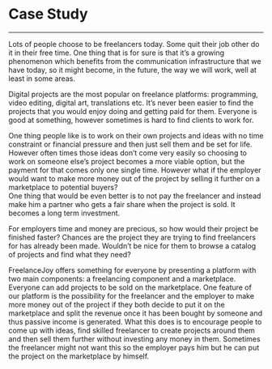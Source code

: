 # Case Study
---
Lots of people choose to be freelancers today. Some quit their job other do it in their free time. One thing that is for
sure is that it’s a growing phenomenon which benefits from the communication infrastructure that we have today, so it might
become, in the future, the way we will work, well at least in some areas. 

Digital projects are the most popular on freelance platforms: programming, video editing, digital art, translations etc.
It’s never been easier to find the projects that you would enjoy doing and getting paid for them. Everyone is good at 
something, however sometimes is hard to find clients to work for.


One thing people like is to work on their own projects and ideas with no time constraint or financial pressure and then
just sell them and be set for life. However often times those ideas don’t come very easily so choosing to work on someone
else’s project becomes a more viable option, but the payment for that comes only one single time. However what if the
employer would want to make more money out of the project by selling it further on a marketplace to potential buyers?  
One thing that would be even better is to not pay the freelancer and instead make him a partner who gets a fair share when
the project is sold. It becomes a long term investment.


For employers time and money are precious, so how would their project be finished faster? Chances are the project they are 
trying to find freelancers for has already been made. Wouldn’t be nice for them to browse a catalog of projects and find 
what they need?


FreelanceJoy offers something for everyone by presenting a platform with two main components: a freelancing component and a
marketplace. Everyone can add projects to be sold on the marketplace. One feature of our platform is the possibility for 
the freelancer and the employer to make more money out of the project if they both decide to put it on the marketplace and
split the revenue once it has been bought by someone and thus passive income is generated. What this does is to encourage
people to come up with ideas, find skilled freelancer to create projects around them and then sell them further without 
investing any money in them. Sometimes the freelancer might not want this so the employer pays him but he can put the 
project on the marketplace by himself.


